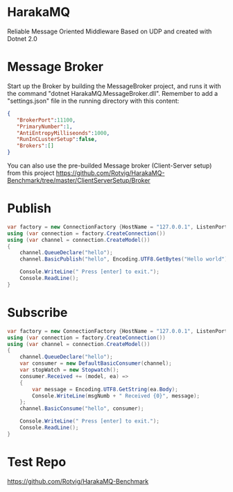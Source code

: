 # HarakaMQ
Reliable Message Oriented Middleware Based on UDP and created with Dotnet 2.0

# Message Broker

Start up the Broker by building the MessageBroker project, and runs it with the command "dotnet HarakaMQ.MessageBroker.dll".
Remember to add a "settings.json" file in the running directory with this content:

```json
{  
   "BrokerPort":11100,
   "PrimaryNumber":1,
   "AntiEntropyMilliseonds":1000,
   "RunInCLusterSetup":false,
   "Brokers":[]
}
```

You can also use the pre-builded Message broker (Client-Server setup) from this project https://github.com/Rotvig/HarakaMQ-Benchmark/tree/master/ClientServerSetup/Broker

# Publish

```csharp
var factory = new ConnectionFactory {HostName = "127.0.0.1", ListenPort = 11000, Port = 11100};
using (var connection = factory.CreateConnection())
using (var channel = connection.CreateModel())
{
    channel.QueueDeclare("hello");
    channel.BasicPublish("hello", Encoding.UTF8.GetBytes("Hello world");

    Console.WriteLine(" Press [enter] to exit.");
    Console.ReadLine();
}
```

# Subscribe

```csharp
var factory = new ConnectionFactory {HostName = "127.0.0.1", ListenPort = 12000, Port = 11100};
using (var connection = factory.CreateConnection())
using (var channel = connection.CreateModel())
{
    channel.QueueDeclare("hello");
    var consumer = new DefaultBasicConsumer(channel);
    var stopWatch = new Stopwatch();
    consumer.Received += (model, ea) =>
    {
        var message = Encoding.UTF8.GetString(ea.Body);
        Console.WriteLine(msgNumb + " Received {0}", message);
    };
    channel.BasicConsume("hello", consumer);

    Console.WriteLine(" Press [enter] to exit.");
    Console.ReadLine();
}
```
# Test Repo
https://github.com/Rotvig/HarakaMQ-Benchmark
